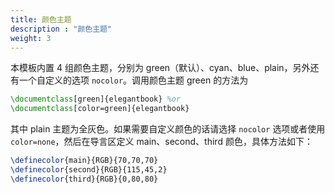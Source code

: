 ```yaml
---
title: 颜色主题
description : "颜色主题"
weight: 3
---
```


本模板内置 4 组颜色主题，分别为 green（默认）、cyan、blue、plain，另外还
有一个自定义的选项 `nocolor`。调用颜色主题 green 的方法为

```tex
\documentclass[green]{elegantbook} %or
\documentclass[color=green]{elegantbook}
```

其中 plain 主题为全灰色。如果需要自定义颜色的话请选择 `nocolor` 选项或者使用 `color=none`，然后在导言区定义 main、second、third 颜色，具体方法如下：

```tex
\definecolor{main}{RGB}{70,70,70}
\definecolor{second}{RGB}{115,45,2}
\definecolor{third}{RGB}{0,80,80}
```
